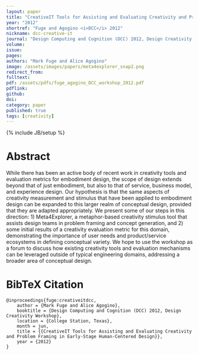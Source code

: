 ```yaml
---
layout: paper
title: "CreativeIT Tools for Assisting and Evaluating Creativity and Problem Framing in Early-Stage Human-Centered Design"
year: "2012"
shortref: "Fuge and Agogino <i>DCC</i> 2012"
nickname: dcc-creative-it
journal: "Design Computing and Cognition (DCC) 2012, Design Creativity Workshop"
volume: 
issue: 
pages: 
authors: "Mark Fuge and Alice Agogino"
image: /assets/images/papers/meta4explorer_snap2.png
redirect_from: 
fulltext: 
pdf: /assets/pdfs/fuge_agogino_DCC_workshop_2012.pdf
pdflink: 
github: 
doi: 
category: paper
published: true
tags: [creativity]
---
```

{% include JB/setup %}

# Abstract 

While there has been an active body of recent work in creativity tools and evaluation metrics for embodiment design, the scope of design extends beyond that of just embodiment, but also to that of service, business model, and experience design. Our hypothesis is that the same aspects of creativity measurement and stimulus that have been applied to embodiment design can be expanded to this larger realm of conceptual design, provided that they are adapted appropriately. We present some of our steps in this direction: 1) Meta4Explorer, a metaphor-based creativity stimulus tool that assists design teams in problem framing and concept generation, and 2) some initial results of a creativity evaluation metric for this domain, demonstrating the importance of user needs and product/service ecosystems in defining conceptual variety. We hope to use the workshop as a forum to discuss how existing creativity tools and evaluation mechanisms can be leveraged outside of typical engineering domains, addressing a broader area of conceptual design.


# BibTeX Citation

```
@inproceedings{fuge:creativeitdcc,
    author = {Mark Fuge and Alice Agogino},
    booktitle = {Design Computing and Cognition (DCC) 2012, Design Creativity Workshop},
    location = {College Station, Texas},
    month = jun,
    title = {{CreativeIT Tools for Assisting and Evaluating Creativity and Problem Framing in Early-Stage Human-Centered Design}},
    year = {2012}
}
```